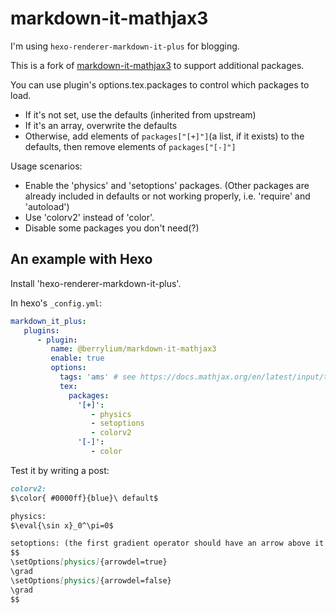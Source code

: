 # markdown-it-mathjax3

I'm using `hexo-renderer-markdown-it-plus` for blogging.

This is a fork of [markdown-it-mathjax3](https://github.com/tani/markdown-it-mathjax3) to support additional packages.

You can use plugin's options.tex.packages to control which packages to load.
- If it's not set, use the defaults (inherited from upstream)
- If it's an array, overwrite the defaults
- Otherwise, add elements of `packages["[+]"]`(a list, if it exists) to the defaults, then remove elements of `packages["[-]"]`

Usage scenarios:
- Enable the 'physics' and 'setoptions' packages. (Other packages are already included in defaults or not working properly, i.e. 'require' and 'autoload')
- Use 'colorv2' instead of 'color'.
- Disable some packages you don't need(?)

## An example with Hexo

Install 'hexo-renderer-markdown-it-plus'.

In hexo's `_config.yml`:
```yaml
markdown_it_plus:
   plugins:
      - plugin:
         name: @berrylium/markdown-it-mathjax3
         enable: true
         options:
           tags: 'ams' # see https://docs.mathjax.org/en/latest/input/tex/eqnumbers.html for more info.
           tex:
             packages:
               '[+]':
                  - physics
                  - setoptions
                  - colorv2
               '[-]':
                  - color
```

Test it by writing a post:
```md
colorv2:
$\color{ #0000ff}{blue}\ default$

physics:
$\eval{\sin x}_0^\pi=0$

setoptions: (the first gradient operator should have an arrow above it while the second one doesn't) 
$$
\setOptions[physics]{arrowdel=true}
\grad
\setOptions[physics]{arrowdel=false}
\grad
$$
```
